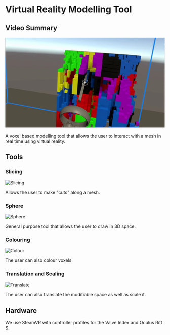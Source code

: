 # Virtual Reality Modelling Tool

## Video Summary
[![Banner](img/thumbnail.png?raw=true)](https://drive.google.com/file/d/1yJzBC5Nqf4hfoCyWagJtEY3iWTHvHPYn/preview)

A voxel based modelling tool that allows the user to interact with a mesh in real time using virtual reality.


## Tools

### Slicing
![Slicing](img/Slicing.gif?raw=true)

Allows the user to make "cuts" along a mesh.

### Sphere
![Sphere](img/Sphere.gif?raw=true)

General purpose tool that allows the user to draw in 3D space.

### Colouring

![Colour](img/Colouring.gif?raw=true)

The user can also colour voxels.

### Translation and Scaling
![Translate](img/TranslationTools.gif?raw=true)

The user can also translate the modifiable space as well as scale it.


## Hardware

We use SteamVR with controller profiles for the Valve Index and Oculus Rift S.
